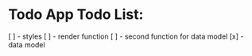 # Todo App Todo List:

[ ] - styles
[ ] - render function
[ ] - second function for data model
[x] - data model

